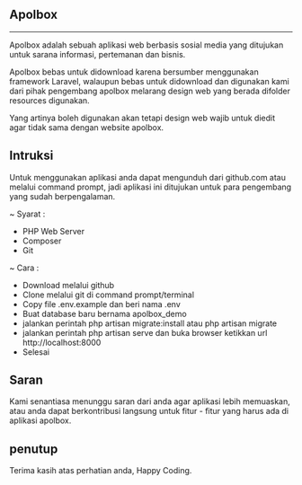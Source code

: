 ## Apolbox
----------

Apolbox adalah sebuah aplikasi web berbasis sosial media yang ditujukan untuk sarana informasi, pertemanan dan bisnis.

Apolbox bebas untuk didownload karena bersumber menggunakan framework Laravel,
walaupun bebas untuk didownload dan digunakan kami dari pihak pengembang apolbox melarang design web yang berada difolder resources digunakan.

Yang artinya boleh digunakan akan tetapi design web wajib untuk diedit agar tidak sama dengan website apolbox.

## Intruksi

Untuk menggunakan aplikasi anda dapat mengunduh dari github.com atau melalui command prompt, jadi aplikasi ini ditujukan untuk para pengembang yang sudah berpengalaman.

~ Syarat :
* PHP Web Server
* Composer
* Git

~ Cara :
- Download melalui github
- Clone melalui git di command prompt/terminal
- Copy file .env.example dan beri nama .env
- Buat database baru bernama apolbox_demo
- jalankan perintah php artisan migrate:install atau php artisan migrate
- jalankan perintah php artisan serve dan buka browser ketikkan url http://localhost:8000
- Selesai

## Saran

Kami senantiasa menunggu saran dari anda agar aplikasi lebih memuaskan, atau anda dapat berkontribusi langsung untuk fitur - fitur yang harus ada di aplikasi apolbox.

## penutup

Terima kasih atas perhatian anda, Happy Coding.
